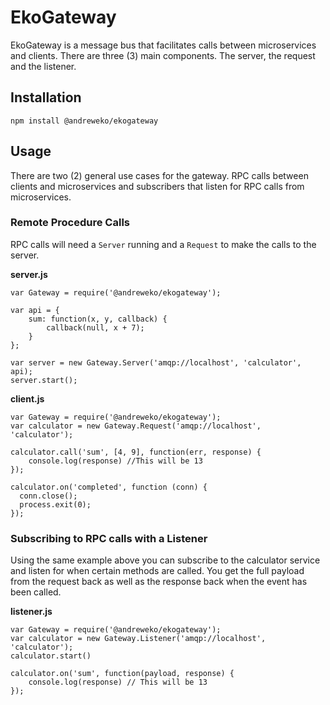# EkoGateway

EkoGateway is a message bus that facilitates calls between microservices and clients. There are three (3) main components. The server, the request and the listener.

## Installation

	npm install @andreweko/ekogateway

## Usage

There are two (2) general use cases for the gateway. RPC calls between clients and microservices and subscribers that listen for RPC calls from microservices.

### Remote Procedure Calls

RPC calls will need a `Server` running and a `Request` to make the calls to the server.

**server.js**

	var Gateway = require('@andreweko/ekogateway');

	var api = {
		sum: function(x, y, callback) {
			callback(null, x + 7);
		}
	};

	var server = new Gateway.Server('amqp://localhost', 'calculator', api);
	server.start();

**client.js**

	var Gateway = require('@andreweko/ekogateway');
	var calculator = new Gateway.Request('amqp://localhost', 'calculator');

	calculator.call('sum', [4, 9], function(err, response) {
		console.log(response) //This will be 13
	});

	calculator.on('completed', function (conn) {
	  conn.close();
	  process.exit(0);
	});


### Subscribing to RPC calls with a Listener

Using the same example above you can subscribe to the calculator service and listen for when certain methods are called. You get the full payload from the request back as well as the response back when the event has been called.

**listener.js**

	var Gateway = require('@andreweko/ekogateway');
	var calculator = new Gateway.Listener('amqp://localhost', 'calculator');
	calculator.start()

	calculator.on('sum', function(payload, response) {
		console.log(response) // This will be 13
	});